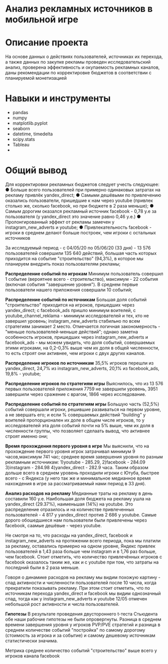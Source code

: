 # Анализ рекламных источников в мобильной игре
# Описание проекта
 На основе данных о действиях пользователей, источниках их перехода, а также данных по закупке рекламы проведен исследовательский анализ, проверена эффективность и окупаемость рекламных каналов, даны рекомендации по корректировке бюджетов в соответствии с планируемой монетизацией
# Навыки и инструменты
 * pandas
 * numpy
 * matplotlib.pyplot
 * seaborn
 * datetime, timedelta
 * scipy.stats
 * Tableau
 * 
# Общий вывод
Для корректировки рекламных бюджетов следует учесть следующее:
● Больше всего пользователей при примерно одинаковых затратах на рекламу привлёк yandex_direct;
● Самыми дешёвыми по привлечению оказались пользователи, пришедшие к нам через youtube (привлек столько же, сколько facebook, но при бюджете в 2 раза меньше);
● Самым дорогим оказался рекламный источник facebook - 0,78 у.е за пользователя (у yandex_direct это значение равно 0,46 у.е.)
● Пролонгированный эффект от рекламы замечен у instagram_new_adverts и youtube;
● Привлекательность facebook - игроки в среднем делают больше построек, чем игроки с остальных источников

За исследуемый период - с 04/05/20 по 05/06/20 (33 дня) - 13 576 пользователей совершили 135 640 действий, большая часть которых приходится на событие "строительство" (94,3%), в которое мы планируем внедрить показ пользователям рекламы;

**Распределение событий по игрокам**
Минимум пользователь совершил 1 событие (вероятнее всего - строительство), максимум - 22 события (включая события "завершение уровня"). В среднем первые пользователи нашего приложения совершали 10 событий;

**Распределение событий по источникам**
Большая доля событий "строительство" приходится на игроков, пришедших через yandex_direct; c facebook_ads пришло минимум воителей, с youtube_channel_reklama - минимум исследователей и тех, кто не завершил уровень; instagram_new_adverts стабильно по всем стратегиям занимает 2 место. Отмечается логичная закономерность - "меньше пользователей-меньше действий"; однако заметна особенность игроков, пришедших через instagram_new_adverts и facebook_ads - мы можем увидеть, что доля событий, совершаемых этими игроками, на 0,2-0,3% выше чем их доля в общей численности, то есть строят они активнее, чем игроки с двух других каналов.

**Распределение игроков по источникам**
35,5% игроков перешли из yandex_direct, 24,7% из instagram_new_adverts, 20,1% из facebook_ads, 19,8% - youtube;

**Распределение игроков по стратегиям игры**
Выяснилось, что из 13 576 первых пользователей приложения 7759 не завершили уровень, 3951 завершили через сражение с врагом, 1866 через исследование.

**Распределение событий по стратегиям игры**
Большую часть (52,5%) событий совершали игроки, решившие развиваться на первом уровне, а не звершать его; и если % совершаемых действий "building" у воителей пропорционален их доле в общем числе игроков, то у исследователей эта доля событий почти на 5% выше, чем их доля в численности группы, что позволяет сделаать вывод, что активнее строят именно они;

**Время прохождения первого уровня в игре**
Мы выяснили, что на прохождение первого уровня игрок затрачивал минимум 9 часов,максимум 741 час; среднее время завершения уровня по разным рекламным источникам: 1)youtube - 285.29, 2)facebook - 284.09 3)instagram - 284.98 4)yandex_direct - 282.9 часа. Таким образом дольше всего в среднем уровень проходили игроки с Ютуба, быстрее всего - с Яндекса (у него так же и минимальное медианное время нахождения в игре за рассматриваемый нами период в 33 дня).

**Анализ расходов на рекламу**
Медианные траты на рекламу в день составили 160 у.е.
Наибольшая доля бюджета на рекламу ушла на yandex_direct (29.37%), наименьшая (14%) на youtube. Это распределение отразилось и на количестве привлеченных пользователей - 4 817 у yandex_direct против 2 686 у youtube. Самые дорого обошедшиеся нам пользователи были привлечены через facebook, саамые дешёвые - через youtube.

Не смотря на то, что расходы на yandex_direct, facebook и instagram_new_adverts на протяжении всего периода, пока мы платили за рекламу, оставались примерно на одном уровне, Яндекс привлек пользователей в 1,43 раза больше чем instagram и в 1,76 раз больше, чем facebook. Стоит отметить, что количество привлечённых игроков с facebook оказалось таким же, как и с youtube при том, что затраты на последний были в 2 раза меньше.

Говоря о динамике расходов на рекламу мы видим похожую картину - спад активности и численности пользователей после 10 числа, когда прекратили показывать рекламу. При этом стоит отметить, что по источникам перехода yandex_direct и facebook мы видим однозначный спад, тогда как у instagram_new_adverts и youtube 12/05 отмечен небольшой рост активности и числа пользователей.

**Гипотезы**
В результате проведения двустороннего t-теста Стьюдента обе наши рабочие гипотезы не были опровергнуты. Разница в среднем времени завершения уровня у игроков PVP/PVE стратегий и разница в среднем количестве событий "постройка" по самому дорогому (стоимость за игрока и за событие) и самому дешевому источникам статистически значима.

Метрика среднее количество событий "строительство" выше всего у игроков канала facebook

